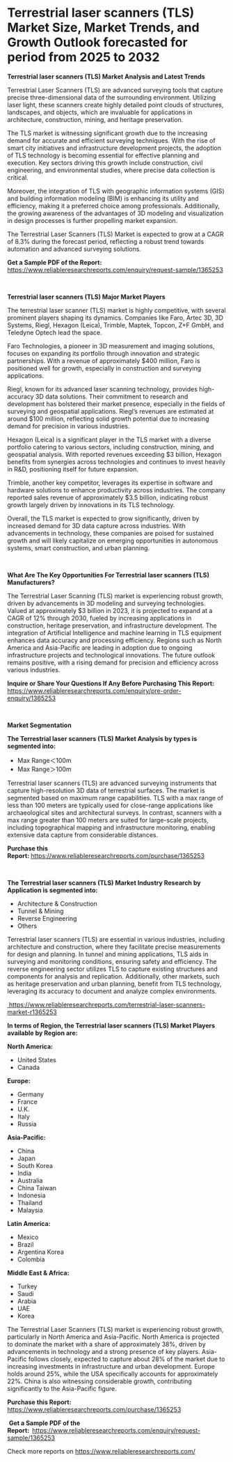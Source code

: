 <p><h1>Terrestrial laser scanners (TLS) Market Size, Market Trends, and Growth Outlook forecasted for period from 2025 to 2032</h1></p><p><strong>Terrestrial laser scanners (TLS) Market Analysis and Latest Trends</strong></p>
<p><p>Terrestrial Laser Scanners (TLS) are advanced surveying tools that capture precise three-dimensional data of the surrounding environment. Utilizing laser light, these scanners create highly detailed point clouds of structures, landscapes, and objects, which are invaluable for applications in architecture, construction, mining, and heritage preservation. </p><p>The TLS market is witnessing significant growth due to the increasing demand for accurate and efficient surveying techniques. With the rise of smart city initiatives and infrastructure development projects, the adoption of TLS technology is becoming essential for effective planning and execution. Key sectors driving this growth include construction, civil engineering, and environmental studies, where precise data collection is critical.</p><p>Moreover, the integration of TLS with geographic information systems (GIS) and building information modeling (BIM) is enhancing its utility and efficiency, making it a preferred choice among professionals. Additionally, the growing awareness of the advantages of 3D modeling and visualization in design processes is further propelling market expansion. </p><p>The Terrestrial Laser Scanners (TLS) Market is expected to grow at a CAGR of 8.3% during the forecast period, reflecting a robust trend towards automation and advanced surveying solutions.</p></p>
<p><strong>Get a Sample PDF of the Report:&nbsp;</strong> <a href="https://www.reliableresearchreports.com/enquiry/request-sample/1365253?utm_campaign=2761&utm_medium=2&utm_source=Github&utm_content=ia&utm_term=25022025&utm_id=terrestrial-laser-scanners-tls">https://www.reliableresearchreports.com/enquiry/request-sample/1365253</a></p>
<p>&nbsp;</p>
<p><strong>Terrestrial laser scanners (TLS) Major Market Players</strong></p>
<p><p>The terrestrial laser scanner (TLS) market is highly competitive, with several prominent players shaping its dynamics. Companies like Faro, Artec 3D, 3D Systems, Riegl, Hexagon (Leica), Trimble, Maptek, Topcon, Z+F GmbH, and Teledyne Optech lead the space.</p><p>Faro Technologies, a pioneer in 3D measurement and imaging solutions, focuses on expanding its portfolio through innovation and strategic partnerships. With a revenue of approximately $400 million, Faro is positioned well for growth, especially in construction and surveying applications.</p><p>Riegl, known for its advanced laser scanning technology, provides high-accuracy 3D data solutions. Their commitment to research and development has bolstered their market presence, especially in the fields of surveying and geospatial applications. Riegl’s revenues are estimated at around $100 million, reflecting solid growth potential due to increasing demand for precision in various industries.</p><p>Hexagon (Leica) is a significant player in the TLS market with a diverse portfolio catering to various sectors, including construction, mining, and geospatial analysis. With reported revenues exceeding $3 billion, Hexagon benefits from synergies across technologies and continues to invest heavily in R&D, positioning itself for future expansion.</p><p>Trimble, another key competitor, leverages its expertise in software and hardware solutions to enhance productivity across industries. The company reported sales revenue of approximately $3.5 billion, indicating robust growth largely driven by innovations in its TLS technology.</p><p>Overall, the TLS market is expected to grow significantly, driven by increased demand for 3D data capture across industries. With advancements in technology, these companies are poised for sustained growth and will likely capitalize on emerging opportunities in autonomous systems, smart construction, and urban planning.</p></p>
<p>&nbsp;</p>
<p><strong>What Are The Key Opportunities For Terrestrial laser scanners (TLS) Manufacturers?</strong></p>
<p><p>The Terrestrial Laser Scanning (TLS) market is experiencing robust growth, driven by advancements in 3D modeling and surveying technologies. Valued at approximately $3 billion in 2023, it is projected to expand at a CAGR of 12% through 2030, fueled by increasing applications in construction, heritage preservation, and infrastructure development. The integration of Artificial Intelligence and machine learning in TLS equipment enhances data accuracy and processing efficiency. Regions such as North America and Asia-Pacific are leading in adoption due to ongoing infrastructure projects and technological innovations. The future outlook remains positive, with a rising demand for precision and efficiency across various industries.</p></p>
<p><strong>Inquire or Share Your Questions If Any Before Purchasing This Report:</strong> <a href="https://www.reliableresearchreports.com/enquiry/pre-order-enquiry/1365253?utm_campaign=2761&utm_medium=2&utm_source=Github&utm_content=ia&utm_term=25022025&utm_id=terrestrial-laser-scanners-tls">https://www.reliableresearchreports.com/enquiry/pre-order-enquiry/1365253</a></p>
<p>&nbsp;</p>
<p><strong>Market Segmentation</strong></p>
<p><strong>The Terrestrial laser scanners (TLS) Market Analysis by types is segmented into:</strong></p>
<p><ul><li>Max Range＜100m</li><li>Max Range＞100m</li></ul></p>
<p><p>Terrestrial laser scanners (TLS) are advanced surveying instruments that capture high-resolution 3D data of terrestrial surfaces. The market is segmented based on maximum range capabilities. TLS with a max range of less than 100 meters are typically used for close-range applications like archaeological sites and architectural surveys. In contrast, scanners with a max range greater than 100 meters are suited for large-scale projects, including topographical mapping and infrastructure monitoring, enabling extensive data capture from considerable distances.</p></p>
<p><strong>Purchase this Report:&nbsp;</strong><a href="https://www.reliableresearchreports.com/purchase/1365253?utm_campaign=2761&utm_medium=2&utm_source=Github&utm_content=ia&utm_term=25022025&utm_id=terrestrial-laser-scanners-tls">https://www.reliableresearchreports.com/purchase/1365253</a></p>
<p>&nbsp;</p>
<p><strong>The Terrestrial laser scanners (TLS) Market Industry Research by Application is segmented into:</strong></p>
<p><ul><li>Architecture & Construction</li><li>Tunnel & Mining</li><li>Reverse Engineering</li><li>Others</li></ul></p>
<p><p>Terrestrial laser scanners (TLS) are essential in various industries, including architecture and construction, where they facilitate precise measurements for design and planning. In tunnel and mining applications, TLS aids in surveying and monitoring conditions, ensuring safety and efficiency. The reverse engineering sector utilizes TLS to capture existing structures and components for analysis and replication. Additionally, other markets, such as heritage preservation and urban planning, benefit from TLS technology, leveraging its accuracy to document and analyze complex environments.</p></p>
<p><a href="https://www.reliableresearchreports.com/terrestrial-laser-scanners-market-r1365253?utm_campaign=2761&utm_medium=2&utm_source=Github&utm_content=ia&utm_term=25022025&utm_id=terrestrial-laser-scanners-tls">&nbsp;https://www.reliableresearchreports.com/terrestrial-laser-scanners-market-r1365253</a></p>
<p><strong>In terms of Region, the Terrestrial laser scanners (TLS) Market Players available by Region are:</strong></p>
<p>
    <p> <strong> North America: </strong>
        <ul>
            <li>United States</li>
            <li>Canada</li>
        </ul>
        </p> 
    <p> <strong> Europe: </strong>
        <ul>
            <li>Germany</li>
            <li>France</li>
            <li>U.K.</li>
            <li>Italy</li>
            <li>Russia</li>
        </ul>
        </p> 
    <p> <strong> Asia-Pacific: </strong>
        <ul>
            <li>China</li>
            <li>Japan</li>
            <li>South Korea</li>
            <li>India</li>
            <li>Australia</li>
            <li>China Taiwan</li>
            <li>Indonesia</li>
            <li>Thailand</li>
            <li>Malaysia</li>
        </ul>
        </p> 
    <p> <strong> Latin America: </strong>
        <ul>
            <li>Mexico</li>
            <li>Brazil</li>
            <li>Argentina Korea</li>
            <li>Colombia</li>
        </ul>
        </p> 
    <p> <strong> Middle East & Africa: </strong>
        <ul>
            <li>Turkey</li>
            <li>Saudi</li>
            <li>Arabia</li>
            <li>UAE</li>
            <li>Korea</li>
        </ul>
    </p>
    </p>
<p><p>The Terrestrial Laser Scanners (TLS) market is experiencing robust growth, particularly in North America and Asia-Pacific. North America is projected to dominate the market with a share of approximately 38%, driven by advancements in technology and a strong presence of key players. Asia-Pacific follows closely, expected to capture about 28% of the market due to increasing investments in infrastructure and urban development. Europe holds around 25%, while the USA specifically accounts for approximately 22%. China is also witnessing considerable growth, contributing significantly to the Asia-Pacific figure.</p></p>
<p><strong>Purchase this Report: </strong><a href="https://www.reliableresearchreports.com/purchase/1365253?utm_campaign=2761&utm_medium=2&utm_source=Github&utm_content=ia&utm_term=25022025&utm_id=terrestrial-laser-scanners-tls">https://www.reliableresearchreports.com/purchase/1365253</a></p>
<p>&nbsp;<strong>Get a Sample PDF of the Report:&nbsp;&nbsp;</strong><a href="https://www.reliableresearchreports.com/enquiry/request-sample/1365253?utm_campaign=2761&utm_medium=2&utm_source=Github&utm_content=ia&utm_term=25022025&utm_id=terrestrial-laser-scanners-tls">https://www.reliableresearchreports.com/enquiry/request-sample/1365253</a></p>
<p><strong></strong></p>
<p>Check more reports on <a href="https://www.reliableresearchreports.com/?utm_campaign=2761&utm_medium=2&utm_source=Github&utm_content=ia&utm_term=25022025&utm_id=terrestrial-laser-scanners-tls">https://www.reliableresearchreports.com/</a></p>